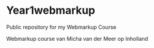 # Year1webmarkup
Public repository for my Webmarkup Course 

Webmarkup course van Micha van der Meer op Inholland
